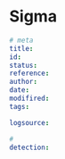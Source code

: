 # Sigma

``` yml
# meta
title:
id:
status:
reference:
author:
date:
modifired:
tags:

logsource:

# 
detection: 






```